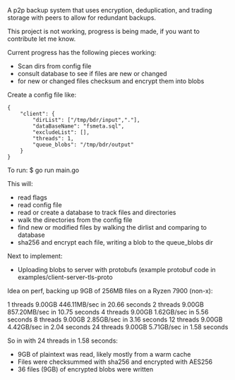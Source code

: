 A p2p backup system that uses encryption, deduplication, and trading storage with peers to allow for redundant backups.

This project is not working, progress is being made, if you want to contribute let me know.

Current progress has the following pieces working:
* Scan dirs from config file
* consult database to see if files are new or changed
* for new or changed files checksum and encrypt them into blobs

Create a config file like:
```
{
	"client": {
		"dirList": ["/tmp/bdr/input","."],
		"dataBaseName": "fsmeta.sql",
		"excludeList": [],
		"threads": 1, 
		"queue_blobs": "/tmp/bdr/output"
	}
}
```
To run:
 $ go run main.go

This will:
* read flags
* read config file
* read or create a database to track files and directories
* walk the directories from the config file
* find new or modified files by walking the dirlist and comparing to database
* sha256 and encrypt each file, writing a blob to the queue_blobs dir

Next to implement:
* Uploading blobs to server with protobufs (example protobuf code in examples/client-server-tls-proto

Idea on perf, backing up 9GB of 256MB files on a Ryzen 7900 (non-x):

  1 threads 9.00GB 446.11MB/sec in 20.66 seconds
  2 threads 9.00GB 857.20MB/sec in 10.75 seconds
  4 threads 9.00GB 1.62GB/sec in 5.56 seconds
  8 threads 9.00GB 2.85GB/sec in 3.16 seconds
 12 threads 9.00GB 4.42GB/sec in 2.04 seconds
 24 threads 9.00GB 5.71GB/sec in 1.58 seconds

So in with 24 threads in 1.58 seconds:
* 9GB of plaintext was read, likely mostly from a warm cache
* Files were checksummed with sha256 and encrypted with AES256
* 36 files (9GB) of encrypted blobs were written
